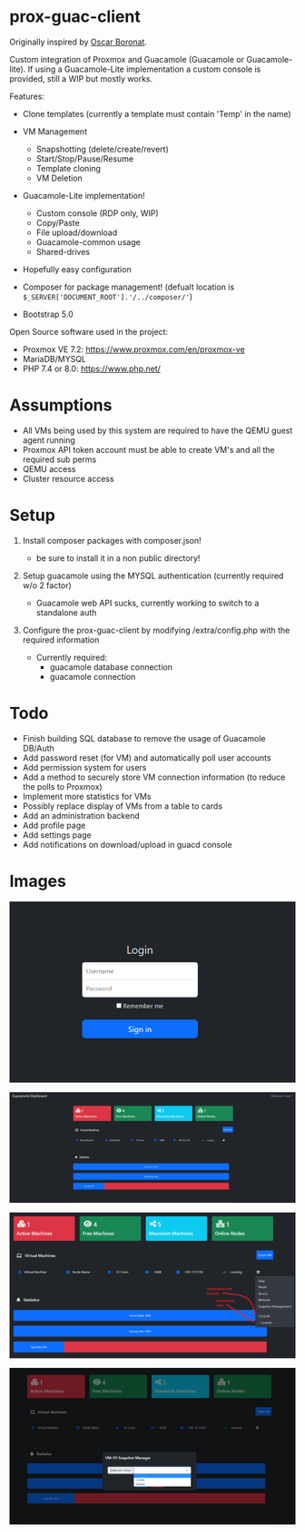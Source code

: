 # prox-guac-client

Originally inspired by [Oscar Boronat](https://github.com/osc3b/proxmox-guacamole-client).

Custom integration of Proxmox and Guacamole (Guacamole or Guacamole-lite). If using a Guacamole-Lite implementation a custom console is provided, still a WIP but mostly works.

Features: 

- Clone templates (currently a template must contain 'Temp' in the name)
- VM Management
  - Snapshotting (delete/create/revert)
  - Start/Stop/Pause/Resume
  - Template cloning 
  - VM Deletion

- Guacamole-Lite implementation!
  - Custom console (RDP only, WIP)
  - Copy/Paste
  - File upload/download
  - Guacamole-common usage
  - Shared-drives

- Hopefully easy configuration
- Composer for package management! (defualt location is ```$_SERVER['DOCUMENT_ROOT'].'/../composer/'```)
- Bootstrap 5.0

Open Source software used in the project:
- Proxmox VE 7.2: https://www.proxmox.com/en/proxmox-ve
- MariaDB/MYSQL
- PHP 7.4 or 8.0: https://www.php.net/

# Assumptions
- All VMs being used by this system are required to have the QEMU guest agent running
- Proxmox API token account must be able to create VM's and all the required sub perms
- QEMU access
- Cluster resource access


# Setup

1. Install composer packages with composer.json!
   - be sure to install it in a non public directory!

2. Setup guacamole using the MYSQL authentication (currently required w/o 2 factor)
   - Guacamole web API sucks, currently working to switch to a standalone auth

3. Configure the prox-guac-client by modifying /extra/config.php with the required information
   - Currently required: 
     - guacamole database connection
     - guacamole connection 
     
# Todo

- Finish building SQL database to remove the usage of Guacamole DB/Auth
- Add password reset (for VM) and automatically poll user accounts 
- Add permission system for users
- Add a method to securely store VM connection information (to reduce the polls to Proxmox)
- Implement more statistics for VMs
- Possibly replace display of VMs from a table to cards
- Add an administration backend
- Add profile page
- Add settings page
- Add notifications on download/upload in guacd console

# Images

![Login Page](/images/login.png)

![Dashboard](/images/dashboard.PNG)

![VM Management](/images/vm_man.png)

![Snapshot Management](/images/snapman.png)